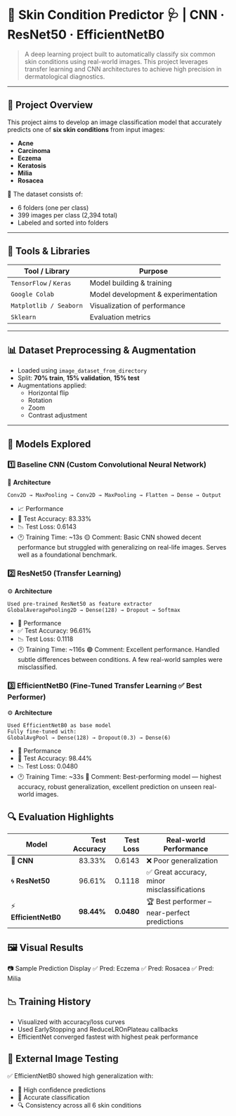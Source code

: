 # 🧠 Skin Condition Predictor 🩺 | CNN · ResNet50 · EfficientNetB0

> A deep learning project built to automatically classify six common skin conditions using real-world images. This project leverages transfer learning and CNN architectures to achieve high precision in dermatological diagnostics.

---

## 🔬 Project Overview

This project aims to develop an image classification model that accurately predicts one of **six skin conditions** from input images:

- **Acne**
- **Carcinoma**
- **Eczema**
- **Keratosis**
- **Milia**
- **Rosacea**

📁 The dataset consists of:
- 6 folders (one per class)
- 399 images per class (2,394 total)
- Labeled and sorted into folders

---

## 🧰 Tools & Libraries

| Tool / Library        | Purpose                             |
|-----------------------|-------------------------------------|
| `TensorFlow` / `Keras`| Model building & training           |
| `Google Colab`        | Model development & experimentation |
| `Matplotlib / Seaborn`| Visualization of performance         |
| `Sklearn`             | Evaluation metrics                  |

---

## 📊 Dataset Preprocessing & Augmentation

- Loaded using `image_dataset_from_directory`
- Split: **70% train**, **15% validation**, **15% test**
- Augmentations applied: 
  - Horizontal flip
  - Rotation
  - Zoom
  - Contrast adjustment

---

## 🧠 Models Explored

### 1️⃣ Baseline CNN (Custom Convolutional Neural Network)

🧱 **Architecture**
```plaintext
Conv2D → MaxPooling → Conv2D → MaxPooling → Flatten → Dense → Output
```
- 📈 Performance
- 🧪 Test Accuracy: 83.33%
- 📉 Test Loss: 0.6143
- 🕐 Training Time: ~13s
🟡 Comment: Basic CNN showed decent performance but struggled with generalizing on real-life images. Serves well as a foundational benchmark.

### 2️⃣ ResNet50 (Transfer Learning)
⚙️ **Architecture**
```plaintext
Used pre-trained ResNet50 as feature extractor
GlobalAveragePooling2D → Dense(128) → Dropout → Softmax
```
- 🧪 Performance
- ✅ Test Accuracy: 96.61%
- 📉 Test Loss: 0.1118
- 🕐 Training Time: ~116s
🟢 Comment: Excellent performance. Handled subtle differences between conditions. A few real-world samples were misclassified.

### 3️⃣ EfficientNetB0 (Fine-Tuned Transfer Learning ✅ Best Performer)
⚙️ **Architecture**
```plaintext
Used EfficientNetB0 as base model
Fully fine-tuned with:
GlobalAvgPool → Dense(128) → Dropout(0.3) → Dense(6)
```
- 🧪 Performance
- 🥇 Test Accuracy: 98.44%
- 📉 Test Loss: 0.0480
- 🕐 Training Time: ~33s
🌟 Comment: Best-performing model — highest accuracy, robust generalization, excellent prediction on unseen real-world images.

## 🔍 Evaluation Highlights

| **Model**            | **Test Accuracy** | **Test Loss** | **Real-world Performance**                   |
| -------------------- | ----------------: | ------------: | -------------------------------------------- |
| 🧱 **CNN**           |            83.33% |        0.6143 | ❌ Poor generalization                        |
| 🌀 **ResNet50**      |            96.61% |        0.1118 | ✅ Great accuracy, minor misclassifications   |
| ⚡ **EfficientNetB0** |        **98.44%** |    **0.0480** | 🏆 Best performer – near-perfect predictions |

## 🖼️ Visual Results
📷 Sample Prediction Display
✅ Pred: Eczema       ✅ Pred: Rosacea       ✅ Pred: Milia

## 📉 Training History
- Visualized with accuracy/loss curves
- Used EarlyStopping and ReduceLROnPlateau callbacks
- EfficientNet converged fastest with highest peak performance

## 🧪 External Image Testing
✅ EfficientNetB0 showed high generalization with:
- 💯 High confidence predictions
- 🎯 Accurate classification
- 🔍 Consistency across all 6 skin conditions

